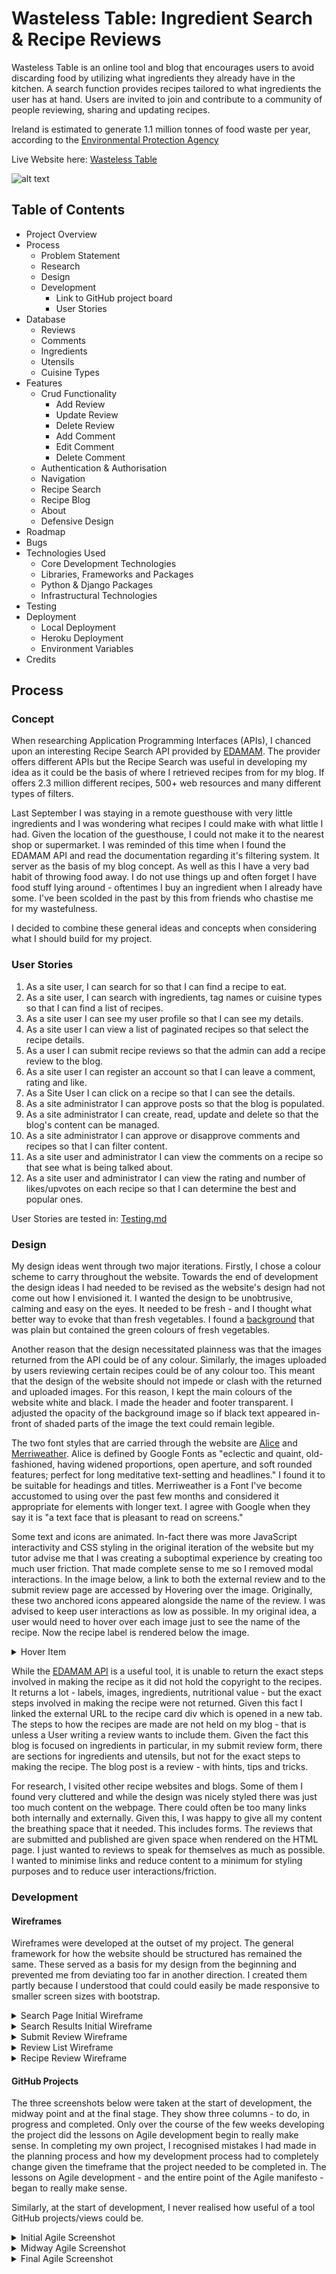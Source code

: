 # Wasteless Table: Ingredient Search & Recipe Reviews

Wasteless Table is an online tool and blog that encourages users to avoid discarding food by utilizing what ingredients they already have in the kitchen. A search function provides recipes tailored to what ingredients the user has at hand. Users are invited to join and contribute to a community of people reviewing, sharing and updating recipes. 

Ireland is estimated to generate 1.1 million tonnes of food waste per year, according to the [Environmental Protection Agency](https://www.epa.ie/publications/circular-economy/resources/nature-and-extent-update-15th-June.pdf)


Live Website here: [Wasteless Table](https://portfolio-project-four-1f2f0bc1d6a0.herokuapp.com/)

![alt text]()

## Table of Contents
- Project Overview
- Process
    - Problem Statement
    - Research
    - Design
    - Development
        - Link to GitHub project board
        - User Stories
- Database
    - Reviews
    - Comments
    - Ingredients
    - Utensils
    - Cuisine Types
- Features
    - Crud Functionality
        - Add Review
        - Update Review
        - Delete Review
        - Add Comment
        - Edit Comment
        - Delete Comment
    - Authentication & Authorisation
    - Navigation
    - Recipe Search
    - Recipe Blog
    - About
    - Defensive Design
- Roadmap
- Bugs
- Technologies Used
    - Core Development Technologies
    - Libraries, Frameworks and Packages
    - Python & Django Packages
    - Infrastructural Technologies
- Testing
- Deployment
    - Local Deployment
    - Heroku Deployment
    - Environment Variables
- Credits

## Process

### Concept

When researching Application Programming Interfaces (APIs), I chanced upon an interesting Recipe Search API provided by [EDAMAM](https://www.edamam.com/). The provider offers different APIs but the Recipe Search was useful in developing my idea as it could be the basis of where I retrieved recipes from for my blog. If offers 2.3 million different recipes, 500+ web resources and many different types of filters. 

Last September I was staying in a remote guesthouse with very little ingredients and I was wondering what recipes I could make with what little I had. Given the location of the guesthouse, I could not make it to the nearest shop or supermarket. I was reminded of this time when I found the EDAMAM API and read the documentation regarding it's filtering system. It server as the basis of my blog concept. As well as this I have a very bad habit of throwing food away. I do not use things up and often forget I have food stuff lying around - oftentimes I buy an ingredient when I already have some. I've been scolded in the past by this from friends who chastise me for my wastefulness.

I decided to combine these general ideas and concepts when considering what I should build for my project.

### User Stories

1. As a site user, I can search for so that I can find a recipe to eat.
2. As a site user, I can search with ingredients, tag names or cuisine types so that I can find a list of recipes.
3. As a site user I can see my user profile so that I can see my details.
4. As a site user I can view a list of paginated recipes so that select the recipe details.
5. As a user I can submit recipe reviews so that the admin can add a recipe review to the blog.
6. As a site user I can register an account so that I can leave a comment, rating and like.
7. As a Site User I can click on a recipe so that I can see the details.
8. As a site administrator I can approve posts so that the blog is populated.
9. As a site administrator I can create, read, update and delete so that the blog's content can be managed.
10. As a site administrator I can approve or disapprove comments and recipes so that I can filter content.
11. As a site user and administrator I can view the comments on a recipe so that see what is being talked about.
12. As a site user and administrator I can view the rating and number of likes/upvotes on each recipe so that I can determine the best and popular ones.

User Stories are tested in: [Testing.md](Testing.md)

### Design

My design ideas went through two major iterations. Firstly, I chose a colour scheme to carry throughout the website. Towards the end of development the design ideas I had needed to be revised as the website's design had not come out how I envisioned it. I wanted the design to be unobtrusive, calming and easy on the eyes. It needed to be fresh - and I thought what better way to evoke that than fresh vegetables. I found a [background](https://unsplash.com/photos/closeup-photo-of-sliced-spring-onion-KN4ampW-QOI) that was plain but contained the green colours of fresh vegetables. 

Another reason that the design necessitated plainness was that the images returned from the API could be of any colour. Similarly, the images uploaded by users reviewing certain recipes could be of any colour too. This meant that the design of the website should not impede or clash with the returned and uploaded images. For this reason, I kept the main colours of the website white and black. I made the header and footer transparent. I adjusted the opacity of the background image so if black text appeared in-front of shaded parts of the image the text could remain legible.

The two font styles that are carried through the website are [Alice](https://fonts.google.com/specimen/Alice/about) and [Merriweather](https://fonts.google.com/specimen/Merriweather/about). Alice is defined by Google Fonts as "eclectic and quaint, old-fashioned, having widened proportions, open aperture, and soft rounded features; perfect for long meditative text-setting and headlines." I found it to be suitable for headings and titles. Merriweather is a Font I've become accustomed to using over the past few months and considered it appropriate for elements with longer text. I agree with Google when they say it is "a text face that is pleasant to read on screens."

Some text and icons are animated. In-fact there was more JavaScript interactivity and CSS styling in the original iteration of the website but my tutor advise me that I was creating a suboptimal experience by creating too much user friction. That made complete sense to me so I removed modal interactions. In the image below, a link to both the external review and to the submit review page are accessed by Hovering over the image. Originally, these two anchored icons appeared alongside the name of the review. I was advised to keep user interactions as low as possible. In my original idea, a user would need to hover over each image just to see the name of the recipe. Now the recipe label is rendered below the image.

<details>
<summary>Hover Item</summary>
<br>

![Hover Tag](static/readme_images/screenshots/reviewhover_img.png)

</details>

While the [EDAMAM API](https://www.edamam.com/) is a useful tool, it is unable to return the exact steps involved in making the recipe as it did not hold the copyright to the recipes. It returns a lot - labels, images, ingredients, nutritional value - but the exact steps involved in making the recipe were not returned. Given this fact I linked the external URL to the recipe card div which is opened in a new tab. The steps to how the recipes are made are not held on my blog - that is unless a User writing a review wants to include them. Given the fact this blog is focused on ingredients in particular, in my submit review form, there are sections for ingredients and utensils, but not for the exact steps to making the recipe. The blog post is a review - with hints, tips and tricks.

For research, I visited other recipe websites and blogs. Some of them I found very cluttered and while the design was nicely styled there was just too much content on the webpage. There could often be too many links both internally and externally. Given this, I was happy to give all my content the breathing space that it needed. This includes forms. The reviews that are submitted and published are given space when rendered on the HTML page. I just wanted to reviews to speak for themselves as much as possible. I wanted to minimise links and reduce content to a minimum for styling purposes and to reduce user interactions/friction.

### Development

#### Wireframes

Wireframes were developed at the outset of my project. The general framework for how the website should be structured has remained the same. These served as a basis for my design from the beginning and prevented me from deviating too far in another direction. I created them partly because I understood that could could easily be made responsive to smaller screen sizes with bootstrap.

<details>
<summary>Search Page Initial Wireframe</summary>
<br>

![Search Page Initial Wireframe](static/readme_images/wireframes/New%20Wireframe%201.png)

</details>

<details>
<summary>Search Results Initial Wireframe</summary>
<br>

![Search Results Initial Wireframe](static/readme_images/wireframes/New%20Wireframe%201%20copy.png)

</details>

<details>
<summary>Submit Review Wireframe</summary>
<br>

![Submit Review Wireframe](static/readme_images/wireframes/New%20Wireframe%201%20copy%204.png)

</details>

<details>
<summary>Review List Wireframe</summary>
<br>

![Review List Wireframe](static/readme_images/wireframes/New%20Wireframe%201%20copy%202.png)

</details>

<details>
<summary>Recipe Review Wireframe</summary>
<br>

![Recipe Review Wireframe](static/readme_images/wireframes/New%20Wireframe%201%20copy%203.png)

</details>

#### GitHub Projects

The three screenshots below were taken at the start of development, the midway point and at the final stage. They show three columns - to do, in progress and completed. Only over the course of the few weeks developing the project did the lessons on Agile development begin to really make sense. In completing my own project, I recognised mistakes I had made in the planning process and how my development process had to completely change given the timeframe that the project needed to be completed in. The lessons on Agile development - and the entire point of the Agile manifesto - began to really make sense. 

Similarly, at the start of development, I never realised how useful of a tool GitHub projects/views could be.

<details>
<summary>Initial Agile Screenshot</summary>
<br>

![Initial Agile Screenshot](static/readme_images/agile/project_agile_initial_screenshot.png)

</details>

<details>
<summary>Midway Agile Screenshot</summary>
<br>

![Midway Agile Screenshot](static/readme_images/agile/project_agile_initial_screenshot.png)

</details>

<details>
<summary>Final Agile Screenshot</summary>
<br>

![Final Agile Screenshot](static/readme_images/agile/ZenTableAgileView.png)


I initially had the prioritisation of what features I needed to implement written down. I was recommended to use GitHub projects for this too so using the User Stories I created a new board to help visualise what did and what did not need to be prioritised. This MoSCoW prioritisation board on GitHub projects was created halfway through the project and not at the beginning.

<details>
<summary>MoSCoW Prioritisation Screenshot</summary>
<br>

![MoSCoW Prioritisation Screenshot](static/readme_images/agile/ZenTableMoSCoW.png)

</details>

Again, using GitHub projects to help maintain the direction of my project, I created another board with Tasks to help visualise what I needed to do to complete my user stories.

<details>
<summary>Users & Tasks Screenshots 1</summary>
<br>

![Users & Tasks Screenshots 1](static/readme_images/agile/zentablestasks1.png)

</details>

<details>
<summary>Users & Tasks Screenshots 2</summary>
<br>

![Users & Tasks Screenshots 2](static/readme_images/agile/zentabletasks2.png)

</details>

<details>
<summary>Users & Tasks Screenshots 3</summary>
<br>

![Users & Tasks Screenshots 3](static/readme_images/agile/zentabletasks3.png)
</details>

### Data Models

#### PP4APP

**Review** represents a single recipe review. It's contains all the information for a specific review review on the review blog. It includes information such as:

- id
- title
- url
- slug
- author
- ingredients
- utensils
- updated_on
- content
- featured_image_a
- featured_image_b
- excerpt
- created_on
- cuisine_type
- status
- prep_time
- up_vote
- down_vote

**Ingredient** is a table containing a list of ingredients. It is in a many to many relationship with the review table. It contains a list of ingredients for each of our recipes:

- id
- name

**Utensil** is a table containing a list of utensils. It is in a many to many relationship with with our review table. It contains a list of utensils that can be associated with each review:

- id
- name

**CuisineType** is a table containing different cuisine types. It is in a many to one relationship with out review table. It contains the cuisine type to be associated with each review: 

- id
- name
- slug
  
**Comment** is a table to hold our comments. Each comment is in a one to one relationship with our review table as each comment is associated with one recipe:

- id
- review
- name
- email
- body
- created_on
- approved


<details>
<summary>Data Model Diagram</summary>
<br>

![Data Model Diagram](static/readme_images/datamodel.png)
</details>


## Features

### CRUD Functionality

**Create:** Any registered user can leave a review on a recipe provided by the API. A form is rendered on the submit review page to create a recipe review. The form is submitted and before it appears as published, it must be reviewed by the admin to monitor content.

**Read:** Any user of the website irrespective of registration status can read the reviews or comments posted once they have been published by the admin.

**Update:** If the user who wrote a specific post has logged in and is viewing a post they wrote, a button appears with the option to update the form. The clickable link will take them to an update review page with a form rendered allowing them to update their review. Update functionality is not yet available for comments. 

**Delete:** Similarly, if a user who wrote a specific post has logged in and is viewing a post they wrote, a button appears with the option to update the form. The clickable link will take them to an update review page. Alongside a button to update review, there is also a button to delete the post entirely. Delete functionality is extended to comment posts as if a logged in user has written a comment, a button appears to delete the comment.

### Authentication and Authorisation

**Django All Auth** is used for backend authentication

- Users can create an account in the sign-up page.
- Users can sign-in to their account to leave comments, posts and likes using the sign-in page.
- Users can login back into their account using the login page.
- Only authorised users can visit the submit review page and update review page.

### Navigation

<details>
<summary>Navbar</summary>
<br>

![Navbar](static/readme_images/screenshots/navbar_lg.png)
</details>

<details>
<summary>Navbar</summary>
<br>

![Navbar](static/readme_images/screenshots/navbar_sm.png)
</details>

<details>
<summary>Footer</summary>
<br>

![Footer](static/readme_images/screenshots/search_img.png)
</details>

### Recipe Search

<details>
<summary>Recipe Search</summary>
<br>

![Search Page](static/readme_images/screenshots/search_img.png)
</details>

<details>
<summary>Search Results</summary>
<br>

![Search Results](static/readme_images/screenshots/searchresults_img.png)
</details>

### Sign up

<details>
<summary>Sign-Up Page</summary>
<br>

![Sign-Up Page](static/readme_images/screenshots/signup_lg.png)
</details>

### Login & Logout

<details>
<summary>Login Page</summary>
<br>

![Login Page](static/readme_images/screenshots/login-img.png)
</details>

<details>
<summary>Logout Page</summary>
<br>

![Login Page](static/readme_images/screenshots/logout_sm.png)
</details>

### Recipe Blog

<details>
<summary>Recipe Blog A</summary>
<br>

![Recipe Blog A](static/readme_images/screenshots/review_img_a.png)
</details>

<details>
<summary>Recipe Blog B</summary>
<br>

![Recipe Blog B](static/readme_images/screenshots/review_img_b.png)
</details>

<details>
<summary>Recipe Blog C</summary>
<br>

![Recipe Blog C](static/readme_images/screenshots/review_img_c.png)
</details>

### Submit & Update review

<details>
<summary>Submit Review</summary>
<br>

![Submit Review](static/readme_images/screenshots/submitreview_img.png)
</details>

<details>
<summary>Update Review 1</summary>
<br>

![Update Review 1](static/readme_images/screenshots/updatereview_img.png)
</details>

<details>
<summary>Update Review 2</summary>
<br>

![Update Review 2](static/readme_images/screenshots/updatereview_img.png)
</details>

### Add comments

<details>
<summary>Added Comment</summary>
<br>

![Added Comment](static/readme_images/screenshots/reviewcomment_img.png)
</details>

<details>
<summary>Comments</summary>
<br>

![Comments](static/readme_images/screenshots/reviewcomments_img.png)
</details>

### About

<details>
<summary>About</summary>
<br>

![About](static/readme_images/screenshots/about_img.png)
</details>

### Features Left to Implement

1. The ability to edit and delete comments has not yet been implemented. I would also like comments to be upvoted and downvote. They could be sorted by upvotes/downvotes like reddit.
2. I was in two minds about the feasibility of creating some kind of user dashboard so users could potentially update all their content from the one place. I was not confident that I would get it done on time but it was certainly the next feature I would want to add. At present CRUD operations are present but for a user it would be more manageable to have them in one place.
3. Email confirmation in login and sign-up processes
4. Social Media sign-in

## Technologies Used

### Core Development Technologies


- [Django](https://www.djangoproject.com/) was used a full-stack framework.
- [JavaScript](https://ecma-international.org/publications-and-standards/standards/ecma-262/)
- [jQuery](https://jquery.com/)
- [CSS](https://www.w3.org/Style/CSS/Overview.en.html)
- [HTML](https://html.spec.whatwg.org/multipage/)
- [Django Templating Language](https://docs.djangoproject.com/en/4.2/ref/templates/language/) for building pages


### Libraries, Frameworks and Packages


- [Edamam](https://www.edamam.com/)
- [Bootstrap](https://getbootstrap.com/)
- [Select2](https://select2.org/)


### Python/Django packages


- [Gunicorn](https://pypi.org/project/gunicorn/)
- [psycopg2](https://pypi.org/project/psycopg2/)
- [Coverage](https://pypi.org/project/coverage/)
- [crispy_forms](https://django-crispy-forms.readthedocs.io/en/latest/)
- [django_summernote](https://pypi.org/project/django-summernote/)
  
  
### Infrastructural Technologies


- [PostgreSQL](https://www.postgresql.org/)
- [Heroku](https://www.heroku.com/home)
- [Cloudinary](https://cloudinary.com/)


## Testing

Full testing: [Testing.md](Testing.md)

## Deployment 

### Local Deployment

1. Find the repository on Github.
2. Click the "Codd" button and copy the URL.
3. Open the terminal in your IDE and open a session in the directory you want to use.
4. Type "git clone" followed by the URL into the terminal.
5. Type "pip install -r requirements.txt" in the terminal.
6. Set the the correct environment variables in an env.py file.
7. Once connected to your database, run migrations by typing "python manage.py migrate" into the terminal
8. Type "python manage.py createsuperuser" in the terminal and follow the prompts
9. Three .txt files are included to populate the database: ingredients.txt, utensils.txt, cuisine-types.txt.
10. Type "python manage.py runserver" in the terminal and open in browser.

### Heroku 

1. Login to Heroku.
2. Create a new app.
3. Connect to your GitHub repository.
4. In Heroku settings, set up environment variables in the Config Vars section in the settings tab.
5. Click on the deploy tab, and enable automatic deploys from your GitHub repository.
6. Click the "Deploy Branch" button the deploy the app.
7. Once fully deployed, click "Open App".

### Environment Variables

- Create an env.py file for local deployment in the root of the directory of the project.
- Set the environment variables in this file.

In env.py file:
- DATABASE_URL
- CLOUDINARY_URL
- EDA_APP_ID
- EDA_APP_KEY
- SECRET_KEY

In Django settings:
- SECRET_KEY
- DEBUG

- For Heroku deployment, set the environment variables in the Heroku dashboard or the Heroku CLI

## Credits

